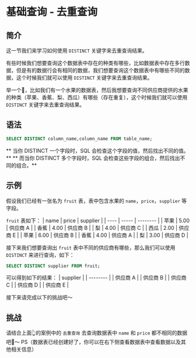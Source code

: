 # 基础查询 - 去重查询

## 简介

这一节我们来学习如何使用 `DISTINCT` 关键字来去重查询结果。

有些时候我们想要查询这个数据表中存在的种类有哪些，比如数据表中存在多行数据，但是有的数据行会有相同的数据，我们想要查询这个数据表中有哪些不同的数据，这个时候我们就可以使用 `DISTINCT` 关键字来去重查询结果。

举一个🌰，比如我们有一个水果的数据表，然后我想要查询不同供应商提供的水果的种类（苹果、香蕉、梨、西瓜）有哪些（存在重复），这个时候我们就可以使用 `DISTINCT` 关键字来去重查询结果。

## 语法

```sql
SELECT DISTINCT column_name,column_name FROM table_name;
```

** 当你 DISTINCT 一个字段时，SQL 会检查这个字段的值，然后找出不同的值。**
** 而当你 DISTINCT 多个字段时，SQL 会检查这些字段的组合，然后找出不同的组合。**

## 示例

假设我们已经有一张名为 `fruit` 表，表中包含水果的 `name`，`price`，`supplier` 等字段。

`fruit` 表如下：
| name | price | supplier |
| ---- | ----- | -------- |
| 苹果 | 5.00 | 供应商 A |
| 香蕉 | 4.00 | 供应商 B |
| 梨 | 4.00 | 供应商 C |
| 西瓜 | 2.00 | 供应商 E |
| 苹果 | 6.00 | 供应商 B |
| 香蕉 | 4.00 | 供应商 A |
| 梨 | 3.00 | 供应商 D |

接下来我们想要查询出 `fruit` 表中不同的供应商有哪些，那么我们可以使用 `DISTINCT` 来进行查询，如下：

```sql
SELECT DISTINCT supplier FROM fruit;
```

可以得到如下的结果：
| supplier |
| -------- |
| 供应商 A |
| 供应商 B |
| 供应商 C |
| 供应商 D |
| 供应商 E |

接下来请完成以下的挑战吧～

## 挑战

请结合上面👆的案例中的 `去重查询` 去查询数据表中 `name` 和 `price` 都不相同的数据吧🌈～
PS（数据表已经创建好了，你可以在右下侧查看数据表中查看数据以及其他相关信息）
